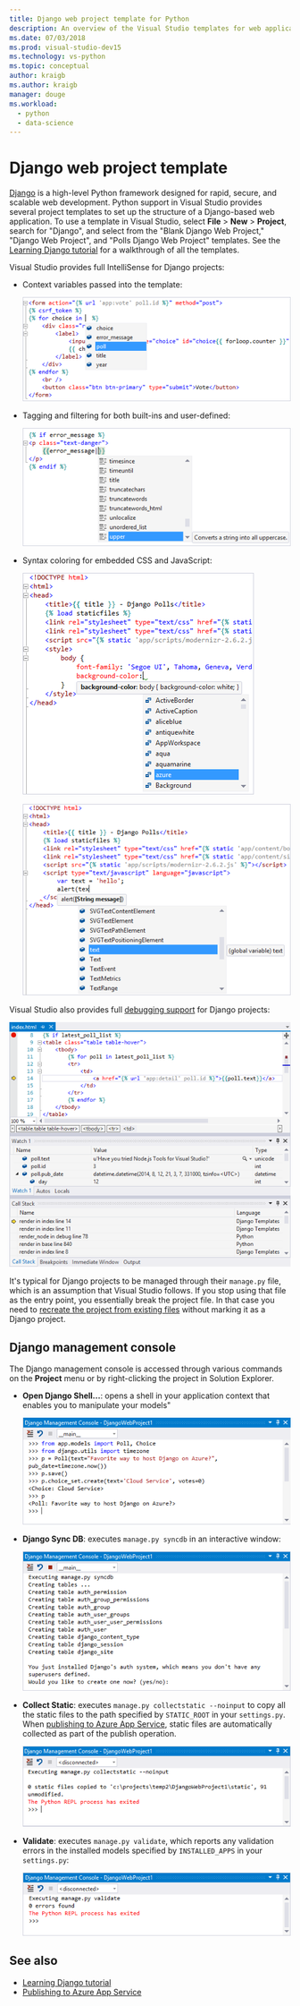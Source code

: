 ```yaml
---
title: Django web project template for Python
description: An overview of the Visual Studio templates for web applications written in Python using the Django framework.
ms.date: 07/03/2018
ms.prod: visual-studio-dev15
ms.technology: vs-python
ms.topic: conceptual
author: kraigb
ms.author: kraigb
manager: douge
ms.workload: 
  - python
  - data-science
---
```


# Django web project template

[Django](https://www.djangoproject.com/) is a high-level Python framework designed for rapid, secure, and scalable web development. Python support in Visual Studio provides several project templates to set up the structure of a Django-based web application. To use a template in Visual Studio, select **File** > **New** > **Project**, search for "Django", and select from the "Blank Django Web Project," "Django Web Project", and "Polls Django Web Project" templates. See the [Learning Django tutorial](learn-django-in-visual-studio-step-01-project-and-solution.md) for a walkthrough of all the templates.

Visual Studio provides full IntelliSense for Django projects:

- Context variables passed into the template:

    ![IntelliSense for context variables](media/template-django-intellisense.png)

- Tagging and filtering for both built-ins and user-defined:

    ![IntelliSense for tags and filters](media/template-django-intellisense-filter.png)

- Syntax coloring for embedded CSS and JavaScript:

    ![CSS IntelliSense](media/template-django-intellisense-css.png)

    ![JavaScript IntelliSense](media/template-django-intellisense-js.png)

Visual Studio also provides full [debugging support](debugging-python-in-visual-studio.md) for Django projects: 

![Breakpoints](media/template-django-debugging.png)

It's typical for Django projects to be managed through their `manage.py` file, which is an assumption that Visual Studio follows. If you stop using that file as the entry point, you essentially break the project file. In that case you need to [recreate the project from existing files](managing-python-projects-in-visual-studio.md#create-a-project-from-existing-files) without marking it as a Django project.

## Django management console

The Django management console is accessed through various commands on the **Project** menu or by right-clicking the project in Solution Explorer.

- **Open Django Shell...**: opens a shell in your application context that enables you to manipulate your models"

    ![Console](media/template-django-console-shell.png)

- **Django Sync DB**: executes `manage.py syncdb` in an interactive window:

    ![Console](media/template-django-console-sync-db.png)

- **Collect Static**: executes `manage.py collectstatic --noinput` to copy all the static files to the path specified by `STATIC_ROOT` in your `settings.py`. When [publishing to Azure App Service](publishing-python-web-applications-to-azure-from-visual-studio.md), static files are automatically collected as part of the publish operation.

    ![Console](media/template-django-console-collect-static.png)

- **Validate**: executes `manage.py validate`, which reports any validation errors in the installed models specified by `INSTALLED_APPS` in your `settings.py`:

    ![Console](media/template-django-console-validate.png)

## See also

- [Learning Django tutorial](learn-django-in-visual-studio-step-01-project-and-solution.md)
- [Publishing to Azure App Service](publishing-python-web-applications-to-azure-from-visual-studio.md)